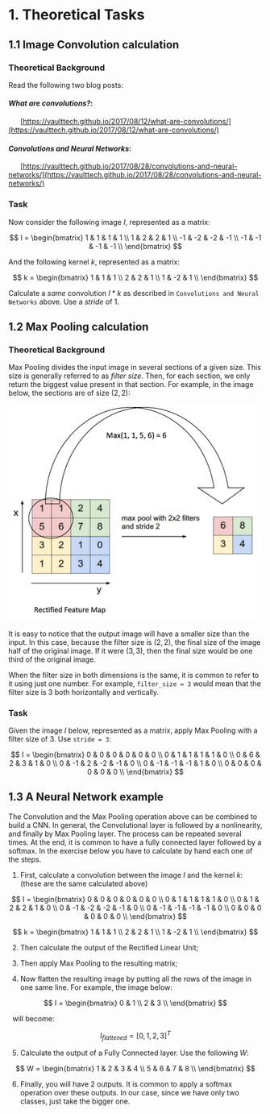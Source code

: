 # 1. Theoretical Tasks

## 1.1 Image Convolution calculation

### Theoretical Background

Read the following two blog posts:

#### _What are convolutions?_:

 &nbsp; &nbsp; &nbsp;   [https://vaulttech.github.io/2017/08/12/what-are-convolutions/](https://vaulttech.github.io/2017/08/12/what-are-convolutions/)

#### _Convolutions and Neural Networks_:

 &nbsp; &nbsp; &nbsp;   [https://vaulttech.github.io/2017/08/28/convolutions-and-neural-networks/](https://vaulttech.github.io/2017/08/28/convolutions-and-neural-networks/)


### Task

Now consider the following image $I$, represented as a matrix:

$$
I = 
\begin{bmatrix}
 1  &  1  &  1  &  1 \\
 1  &  2  &  2  &  1 \\
-1  & -2  & -2  & -1 \\
-1  & -1  & -1  & -1 \\
\end{bmatrix}
$$

And the following kernel $k$, represented as a matrix:

$$
k =
\begin{bmatrix}
1  &  1  & 1  \\
2  &  2  & 1  \\
1  & -2  & 1  \\
\end{bmatrix}
$$

Calculate a _same_ convolution $I \ast k$ as described in `Convolutions and
Neural Networks` above. Use a _stride_ of $1$.

## 1.2 Max Pooling calculation

### Theoretical Background

Max Pooling divides the input image in several sections of a given size. This
size is generally referred to as _filter size_. Then,
for each section, we only return the biggest value present in that section.
For example, in the image below, the sections are of size $(2,2)$:


![Max Pooling operation with a filter of size (2,2) (adapted from http://linkis.com/ujjwalkarn.me/2016/0/pRidi)](max_pooling.png)

It is easy to notice that the output image will have a smaller size than the
input. In this case, because the filter size is $(2,2)$, the final size of the
image half of the original image. If it were $(3,3)$, then the final size
would be one third of the original image.

When the filter size in both dimensions is the same, it is common to refer to it
using just one number. For example, `filter_size = 3` would mean that the filter
size is 3 both horizontally and vertically.


### Task

Given the image $I$ below, represented as a matrix, apply Max Pooling with a
filter size of $3$. Use `stride = 3`:

$$
I = 
\begin{bmatrix}
0  & 0  & 0  & 0  & 0  & 0 \\
0  & 1  & 1  & 1  & 1  & 0 \\
0  & 6  & 2  & 3  & 1  & 0 \\
0  & -1  & 2  & -2  & -1  & 0 \\
0  & -1  & -1  & -1  & 1  & 0 \\
0  & 0  & 0  & 0  & 0  & 0 \\
\end{bmatrix}
$$


## 1.3 A Neural Network example

The Convolution and the Max Pooling operation above can be combined to build
a CNN. In general, the Convolutional layer is followed by a nonlinearity, and
finally by Max Pooling layer. The process can be repeated several times.
At the end, it is common to have a fully connected layer followed by a
softmax. In the exercise below you have to calculate by hand each one of the
steps.

 1) First, calculate a convolution between the image $I$ and the kernel $k$:
    (these are the same calculated above)

$$
I = 
\begin{bmatrix}
0  & 0  & 0  & 0  & 0  & 0 \\
0  & 1  & 1  & 1  & 1  & 0 \\
0  & 1  & 2  & 2  & 1  & 0 \\
0  & -1  & -2  & -2  & -1  & 0 \\
0  & -1  & -1  & -1  & -1  & 0 \\
0  & 0  & 0  & 0  & 0  & 0 \\
\end{bmatrix}
$$

$$
k =
\begin{bmatrix}
1  & 1  & 1  \\
2  & 2  & 1  \\
1  & -2  & 1  \\
\end{bmatrix}
$$

 2) Then calculate the output of the Rectified Linear Unit;

 3) Then apply Max Pooling to the resulting matrix;

 4) Now flatten the resulting image by putting all the rows of the image in
    one same line. For example, the image below:

$$
I = 
\begin{bmatrix}
0  & 1  \\
2  & 3  \\
\end{bmatrix}
$$

&nbsp; will become:

$$
I_{flattened} = [0, 1, 2, 3]^T
$$

 5) Calculate the output of a Fully Connected layer. Use the following $W$:

$$
W =
\begin{bmatrix}
1  & 2  & 3  & 4  \\
5  & 6  & 7  & 8  \\
\end{bmatrix}
$$

 6) Finally, you will have 2 outputs. It is common to apply a softmax operation
    over these outputs. In our case, since we have only two classes, just take
    the bigger one.


